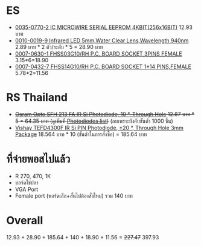 # ES
  - [0035-0770-2	IC MICROWIRE SERIAL EEPROM 4KBIT(256x16BIT)](http://www.es.co.th/detail.asp?prod=003507702) 12.93	บาท
  - [0010-0019-9	Infrared LED 5mm,Water Clear Lens,Wavelength 940nm](http://www.es.co.th/detail.asp?prod=001000199) 2.89 บาท * 2 ตัว/ระดับ * 5 = 28.90 บาท
  - [0007-0630-1     FHSS03G10/RH P.C. BOARD SOCKET 3PINS FEMALE](http://www.es.co.th/detail.asp?Prod=000706301) 3.15*6=18.90
  - [0007-0432-7     FHSS14G10/RH P.C. BOARD SOCKET 1*14 PINS,FEMALE](http://www.es.co.th/detail.asp?Prod=000704327) 5.78*2=11.56
  
# RS Thailand
  - ~~[Osram Opto SFH 213 FA IR Si Photodiode, 10 °, Through Hole](http://th.rs-online.com/web/p/photodiodes/9128564/)  12.87 บาท * 5 = 64.35 บาท (ดูเพิ่มที่ [Photodiodes list](http://th.rs-online.com/web/c/displays-optoelectronics/optocouplers-photodetectors-photointerrupters/photodiodes/#sort-by=P_breakPrice1&sort-order=asc))~~ (ลบเพราะบังคับขั้นต่ำ 1000 ชิ้น)
  - [Vishay TEFD4300F IR Si PIN Photodiode, ±20 °, Through Hole 3mm Package](http://th.rs-online.com/web/p/photodiodes/7730427/) 18.564 บาท * 10 (ขั้นต่ำในการสั่งซื้อ) = 185.64 บาท

# ที่จ่ายพอสไปแล้ว
  - R 270, 470, 1K
  - บอร์ดไข่ปลา
  - VGA Port
  - Female port (พอร์ตเล็ก+สั้นไปต้องสั่งใหม่)
  รวม 140 บาท
# Overall
12.93 + 28.90 + 185.64 + 140 + 18.90 + 11.56 = ~~227.47~~ 397.93
